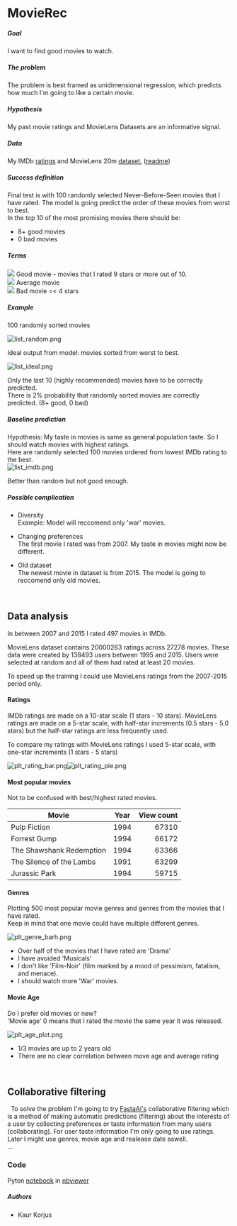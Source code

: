 # MovieRec

##### Goal 
I want to find good movies to watch.

##### The problem 
The problem is best framed as unidimensional regression, which predicts how much I'm going to like a certain movie.

##### Hypothesis
My past movie ratings and MovieLens Datasets are an informative signal.  

##### Data
My IMDb [ratings](https://www.imdb.com/user/ur15834927/ratings) and
MovieLens 20m [dataset.](http://files.grouplens.org/datasets/movielens/ml-20m.zip) 
([readme](http://files.grouplens.org/datasets/movielens/ml-20m-README.html))  

##### Success definition
Final test is with 100 randomly selected Never-Before-Seen movies 
that I have rated. The model is going predict the order of these movies from worst to best.  
In the top 10 of the most promising movies there should be:  
* 8+ good movies
* 0 bad movies

##### Terms
![](images/green.png) Good movie - movies that I rated 9 stars or more out of 10.  
![](images/yellow.png) Average movie  
![](images/red.png) Bad movie =< 4 stars  

##### Example
100 randomly sorted movies  

![list_random.png](images/list_random.png)  

Ideal output from model: movies sorted from worst to best.  

![list_ideal.png](images/list_ideal.png)  

Only the last 10 (highly recommended) movies have to be correctly predicted.  
There is 2% probability that randomly sorted movies are correctly predicted. (8+ good, 0 bad)

##### Baseline prediction
Hypothesis: My taste in movies is same as general population taste. So I should watch movies with highest ratings.  
Here are randomly selected 100 movies ordered from lowest IMDb rating to the best.  
![list_imdb.png](images/list_imdb.png)  

Better than random but not good enough.

##### Possible complication
* Diversity  
Example: Model will reccomend only 'war' movies.  

* Changing preferences  
The first movie I rated was from 2007. My taste in movies might now be different.  

* Old dataset  
The newest movie in dataset is from 2015. The model is going to reccomend only old movies.  

&nbsp;
## Data analysis

In between 2007 and 2015 I rated 497 movies in IMDb.  

MovieLens dataset contains 20000263 ratings across 27278 movies. These data were created by 138493 users between 1995 and 2015.
Users were selected at random and all of them had rated at least 20 movies.


To speed up the training I could use MovieLens ratings from the 2007-2015 period only.

#### Ratings

IMDb ratings are made on a 10-star scale (1 stars - 10 stars).
MovieLens ratings are made on a 5-star scale, with half-star increments (0.5 stars - 5.0 stars) but the half-star ratings are less frequently used.

To compare my ratings with MovieLens ratings I used 5-star scale, with one-star increments (1 stars - 5 stars)

![plt_rating_bar.png](images/plt_rating_bar.png)![plt_rating_pie.png](images/plt_rating_pie.png)

#### Most popular movies
Not to be confused with best/highest rated movies.

| Movie                    | Year | View count |
|--------------------------|:----:|-----------:|
| Pulp Fiction             | 1994 |      67310 |
| Forrest Gump             | 1994 |      66172 |
| The Shawshank Redemption | 1994 |      63366 |
| The Silence of the Lambs | 1991 |      63299 |
| Jurassic Park            | 1994 |      59715 |

#### Genres
Plotting 500 most popular movie genres and genres from the movies that I have rated.  
Keep in mind that one movie could have multiple different genres.

![plt_genre_barh.png](images/plt_genre_barh.png)

* Over half of the movies that I have rated are 'Drama'
* I have avoided 'Musicals'
* I don't like 'Film-Noir' (film marked by a mood of pessimism, fatalism, and menace). 
* I should watch more 'War' movies.

#### Movie Age
Do I prefer old movies or new?  
'Movie age' 0 means that I rated the movie the same year it was released.

![plt_age_plot.png](images/plt_age_plot.png)
* 1/3 movies are up to 2 years old
* There are no clear correlation between move age and average rating

&nbsp;
## Collaborative filtering
&nbsp;
To solve the problem I'm going to try [FastaAi's](https://docs.fast.ai/collab.html) collaborative filtering which is a method of making automatic predictions (filtering) about the interests of a user by collecting preferences or taste information from many users (collaborating). For user taste information I'm only going to use ratings. Later I might use genres, movie age and realease date aswell.  
...

### Code
Pyton [notebook](https://github.com/korjusk/MovieRec/blob/master/MovieRec.ipynb) in 
[nbviewer](https://nbviewer.jupyter.org/github/korjusk/MovieRec/blob/master/MovieRec.ipynb)

##### Authors
* Kaur Korjus
